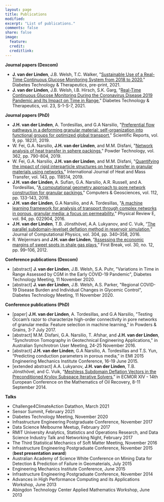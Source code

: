 ```yaml
---
layout: page
title: Publications
modified: 
excerpt: "List of publications."
comments: false
share: false
image:
  feature: 
  credit: 
  creditlink: 
---
```


**Journal papers (Dexcom)**
- **J. van der Linden**, J.B. Welsh, T.C. Walker, "[Sustainable Use of a Real-Time Continuous Glucose Monitoring System from 2018 to 2020](https://doi.org/10.1089/dia.2021.0014)," Diabetes Technology & Therapeutics, pre-print, 2021.
- **J. van der Linden**, J.B. Welsh, I.B. Hirsch, S.K. Garg, "[Real-Time Continuous Glucose Monitoring During the Coronavirus Disease 2019 Pandemic and Its Impact on Time in Range](https://doi.org/10.1089/dia.2020.0649)," Diabetes Technology & Therapeutics, vol. 23, S-1-S-7, 2021.

**Journal papers (PhD)**
- **J.H. van der Linden**, A. Tordesillas, and G.A Narsilio, "[Preferential flow pathways in a deforming granular material: self-organization into functional groups for optimized global transport](https://doi.org/10.1038/s41598-019-54699-6)," Scientific Reports, vol. 9, pp. 18231, 2019.
- W. Fei, G.A. Narsilio, **J.H. van der Linden**, and M.M. Disfani, "[Network analysis of heat transfer in sphere packings](https://doi.org/10.1016/j.powtec.2019.11.123)," Powder Technology, vol. 362, pp. 790-804, 2019.
- W. Fei, G.A. Narsilio, **J.H. van der Linden**, and M.M. Disfani, "[Quantifying the impact of rigid interparticle structures on heat transfer in granular materials using networks](https://doi.org/10.1016/j.ijheatmasstransfer.2019.118514)," International Journal of Heat and Mass Transfer, vol. 143, pp. 118514, 2019.
- **J.H. van der Linden**, A. Sufian, G.A. Narsilio, A.R. Russell, and A. Tordesillas, "[A computational geometry approach to pore network construction for granular packings](https://doi.org/10.1016/j.cageo.2017.12.004)," Computers & Geosciences, vol. 112, pp. 133-143, 2018.
- **J.H. van der Linden**, G.A Narsilio, and A. Tordesillas, "[A machine learning framework for analysis of transport through complex networks in porous, granular media: a focus on permeability](http://dx.doi.org/10.1103/PhysRevE.94.022904)," Physical Review E, vol. 94, pp. 022904, 2016.
- **J.H. van der Linden**, T.B. Jönsthövel, A.A. Lukyanov, and C. Vuik, “[The parallel subdomain-levelset deflation method in reservoir simulation](http://dx.doi.org/10.1016/j.jcp.2015.10.016),” Journal of Computational Physics, vol. 304, pp. 340–358, 2016.
- R. Weijermars and **J.H. van der Linden**, “[Assessing the economic margins of sweet spots in shale gas plays](http://www.fb.eage.org/publication/content?id=65623),” First Break, vol. 30, no. 12, pp. 99–106, 2012.

**Conference publications (Dexcom)**
- [abstract] **J. van der Linden**, J.B. Welsh, S.A. Puhr, "Variations in Time in Range Assessed by CGM in the Early COVID-19 Pandemic", Diabetes Technology Meeting, 11 November 2020.
- [abstract] **J. van der Linden**, J.B. Welsh, A.S. Parker, "Regional COVID-19 Disease Burden and Individual Changes in Glycemic Control", Diabetes Technology Meeting, 11 November 2020.

**Conference publications (PhD)**
- [paper] **J.H. van der Linden**, A. Tordesillas, and G.A Narsilio, "Testing Occam’s razor to characterize high-order connectivity in pore networks of granular media: Feature selection in machine learning," in Powders & Grains, 3-7 July 2017.
- [abstract] M.M. Disfani, G.A. Narsilio, T. Afshar, and **J.H. van der Linden**, "Synchrotron Tomography in Geotechnical Engineering Applications," in Australian Synchrotron User Meeting, 24-25 November 2016.
- [abstract] **J.H. van der Linden**, G.A Narsilio, A. Tordesillas and T.S. Yun, “Predicting conduction parameters in porous media,” in EMI 2015 Engineering Mechanics Institute Conference, 16-19 June 2015.
- [extended abstract] A.A. Lukyanov, **J.H. van der Linden**, T.B. Jönsthövel, and C. Vuik, “[Meshless Subdomain Deflation Vectors in the Preconditioned Krylov Subspace Iterative Solvers](http://www.earthdoc.org/publication/publicationdetails/?publication=77374),” in ECMOR XIV - 14th European Conference on the Mathematics of Oil Recovery, 8-11 September 2014.

**Talks**
- Challenge4ClimateAction Datathon, March 2021
- Sensor Summit, February 2021
- Diabetes Technology Meeting, November 2020
- Infrastructure Engineering Postgraduate Conference, November 2017
- Data Science Melbourne Meetup, February 2017
- RMIT University Analytics, Statistics and Operations Research, and Data Science Industry Talk and Networking Night, February 2017
- The Third Statistical Mechanics of Soft Matter Meeting, November 2016
- Infrastructure Engineering Postgraduate Conference, November 2015 (**best presentation award**)
- Australian Academy of Science White Conference on Mining Data for Detection & Prediction of Failure in Geomaterials, July 2015
- Engineering Mechanics Institute Conference, June 2015
- Infrastructure Engineering Postgraduate Conference, November 2014 
- Advances in High Performance Computing and its Applications Workshop, June 2013
- Abingdon Technology Center Applied Mathematics Workshop, June 2013
